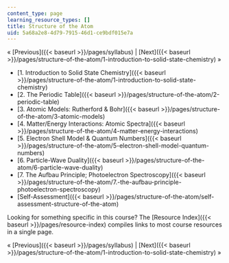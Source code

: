 ```yaml
---
content_type: page
learning_resource_types: []
title: Structure of the Atom
uid: 5a68a2e8-4d79-7915-46d1-ce9bdf015e7a
---
```


« [Previous]({{< baseurl >}}/pages/syllabus) | [Next]({{< baseurl >}}/pages/structure-of-the-atom/1-introduction-to-solid-state-chemistry) »

*   [1\. Introduction to Solid State Chemistry]({{< baseurl >}}/pages/structure-of-the-atom/1-introduction-to-solid-state-chemistry)
*   [2\. The Periodic Table]({{< baseurl >}}/pages/structure-of-the-atom/2-periodic-table)
*   [3\. Atomic Models: Rutherford & Bohr]({{< baseurl >}}/pages/structure-of-the-atom/3-atomic-models)
*   [4\. Matter/Energy Interactions: Atomic Spectra]({{< baseurl >}}/pages/structure-of-the-atom/4-matter-energy-interactions)
*   [5\. Electron Shell Model & Quantum Numbers]({{< baseurl >}}/pages/structure-of-the-atom/5-electron-shell-model-quantum-numbers)
*   [6\. Particle-Wave Duality]({{< baseurl >}}/pages/structure-of-the-atom/6-particle-wave-duality)
*   [7\. The Aufbau Principle; Photoelectron Spectroscopy]({{< baseurl >}}/pages/structure-of-the-atom/7.-the-aufbau-principle-photoelectron-spectroscopy)
*   [Self-Assessment]({{< baseurl >}}/pages/structure-of-the-atom/self-assessment-structure-of-the-atom)

Looking for something specific in this course? The [Resource Index]({{< baseurl >}}/pages/resource-index) compiles links to most course resources in a single page.

« [Previous]({{< baseurl >}}/pages/syllabus) | [Next]({{< baseurl >}}/pages/structure-of-the-atom/1-introduction-to-solid-state-chemistry) »